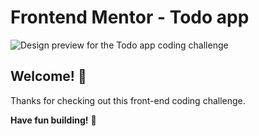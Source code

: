 # Frontend Mentor - Todo app

![Design preview for the Todo app coding challenge](./design/desktop-preview.jpg)

## Welcome! 👋

Thanks for checking out this front-end coding challenge.



**Have fun building!** 🚀
